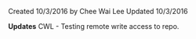 Created 10/3/2016 by Chee Wai Lee
Updated 10/3/2016

**Updates**
CWL - Testing remote write access to repo.
